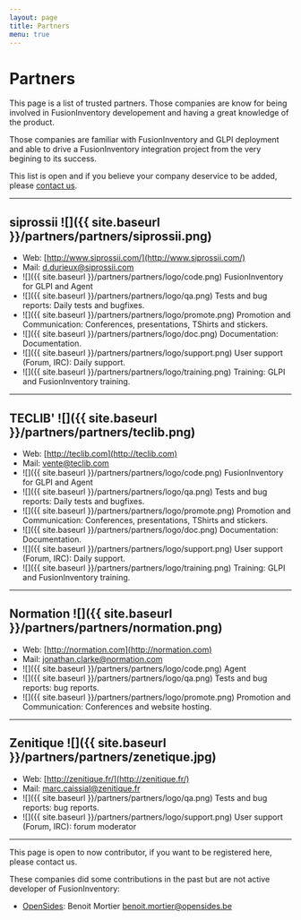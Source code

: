 ```yaml
---
layout: page
title: Partners
menu: true
---
```


# Partners

This page is a list of trusted partners. Those companies are know for being
involved in FusionInventory developement and having a great knowledge of the
product.

Those companies are familiar with FusionInventory and GLPI deployment and able
to drive a FusionInventory integration project from the very begining to its success.

This list is open and if you believe your company deservice to be added, please
[contact us](mailto:goneri@rulezlan.org).

***

## siprossii ![]({{ site.baseurl }}/partners/partners/siprossii.png)

* Web: [http://www.siprossii.com/](http://www.siprossii.com/)
* Mail: d.durieux@siprossii.com
* ![]({{ site.baseurl }}/partners/partners/logo/code.png) FusionInventory for GLPI and Agent
* ![]({{ site.baseurl }}/partners/partners/logo/qa.png) Tests and bug reports: Daily tests and bugfixes.
* ![]({{ site.baseurl }}/partners/partners/logo/promote.png) Promotion and Communication: Conferences, presentations, TShirts and stickers.
* ![]({{ site.baseurl }}/partners/partners/logo/doc.png) Documentation: Documentation.
* ![]({{ site.baseurl }}/partners/partners/logo/support.png) User support (Forum, IRC): Daily support.
* ![]({{ site.baseurl }}/partners/partners/logo/training.png) Training: GLPI and FusionInventory training.

***

## TECLIB' ![]({{ site.baseurl }}/partners/partners/teclib.png)

* Web: [http://teclib.com](http://teclib.com)
* Mail: vente@teclib.com
* ![]({{ site.baseurl }}/partners/partners/logo/code.png) FusionInventory for GLPI and Agent
* ![]({{ site.baseurl }}/partners/partners/logo/qa.png) Tests and bug reports: Daily tests and bugfixes.
* ![]({{ site.baseurl }}/partners/partners/logo/promote.png) Promotion and Communication: Conferences, presentations, TShirts and stickers.
* ![]({{ site.baseurl }}/partners/partners/logo/doc.png) Documentation: Documentation.
* ![]({{ site.baseurl }}/partners/partners/logo/support.png) User support (Forum, IRC): Daily support.
* ![]({{ site.baseurl }}/partners/partners/logo/training.png) Training: GLPI and FusionInventory training.

***

## Normation ![]({{ site.baseurl }}/partners/partners/normation.png)

* Web: [http://normation.com](http://normation.com)
* Mail: jonathan.clarke@normation.com
* ![]({{ site.baseurl }}/partners/partners/logo/code.png) Agent
* ![]({{ site.baseurl }}/partners/partners/logo/qa.png) Tests and bug reports: bug reports.
* ![]({{ site.baseurl }}/partners/partners/logo/promote.png) Promotion and Communication: Conferences and website hosting.

***

## Zenitique ![]({{ site.baseurl }}/partners/partners/zenetique.jpg)

* Web: [http://zenitique.fr/](http://zenitique.fr/)
* Mail: marc.caissial@zenitique.fr
* ![]({{ site.baseurl }}/partners/partners/logo/qa.png) Tests and bug reports: bug reports.
* ![]({{ site.baseurl }}/partners/partners/logo/support.png) User support (Forum, IRC): forum moderator

***

This page is open to now contributor, if you want to be registered here, please contact us.

These companies did some contributions in the past but are not active developer of FusionInventory:

* [OpenSides](http://www.opensides.be): Benoit Mortier <benoit.mortier@opensides.be>


